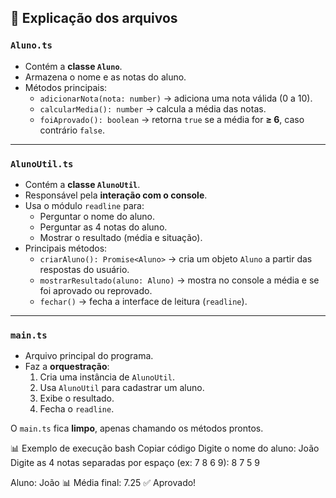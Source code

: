 ## 📝 Explicação dos arquivos

### `Aluno.ts`
- Contém a **classe `Aluno`**.
- Armazena o nome e as notas do aluno.
- Métodos principais:
  - `adicionarNota(nota: number)` → adiciona uma nota válida (0 a 10).
  - `calcularMedia(): number` → calcula a média das notas.
  - `foiAprovado(): boolean` → retorna `true` se a média for **≥ 6**, caso contrário `false`.

---

### `AlunoUtil.ts`
- Contém a **classe `AlunoUtil`**.
- Responsável pela **interação com o console**.
- Usa o módulo `readline` para:
  - Perguntar o nome do aluno.
  - Perguntar as 4 notas do aluno.
  - Mostrar o resultado (média e situação).
- Principais métodos:
  - `criarAluno(): Promise<Aluno>` → cria um objeto `Aluno` a partir das respostas do usuário.
  - `mostrarResultado(aluno: Aluno)` → mostra no console a média e se foi aprovado ou reprovado.
  - `fechar()` → fecha a interface de leitura (`readline`).

---

### `main.ts`
- Arquivo principal do programa.
- Faz a **orquestração**:
  1. Cria uma instância de `AlunoUtil`.
  2. Usa `AlunoUtil` para cadastrar um aluno.
  3. Exibe o resultado.
  4. Fecha o `readline`.

O `main.ts` fica **limpo**, apenas chamando os métodos prontos.

📊 Exemplo de execução
bash
Copiar código
Digite o nome do aluno: João
Digite as 4 notas separadas por espaço (ex: 7 8 6 9): 8 7 5 9

Aluno: João
📊 Média final: 7.25
✅ Aprovado!